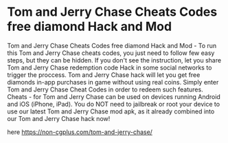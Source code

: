 # Tom and Jerry Chase Cheats Codes free diamond Hack and Mod

Tom and Jerry Chase Cheats Codes free diamond Hack and Mod - To run this Tom and Jerry Chase cheats codes, you just need to follow few easy steps, but they can be hidden. If you don't see the instruction, let you share Tom and Jerry Chase redemption code Hack in some social networks to trigger the proccess. Tom and Jerry Chase hack will let you get free diamonds in-app purchases in game without using real coins. Simply enter Tom and Jerry Chase Cheat Codes in order to redeem such features. Cheats - for Tom and Jerry Chase can be used on devices running Android and iOS (iPhone, iPad). You do NOT need to jailbreak or root your device to use our latest Tom and Jerry Chase mod apk, as it already combined into our Tom and Jerry Chase hack now!

here https://non-cgplus.com/tom-and-jerry-chase/


